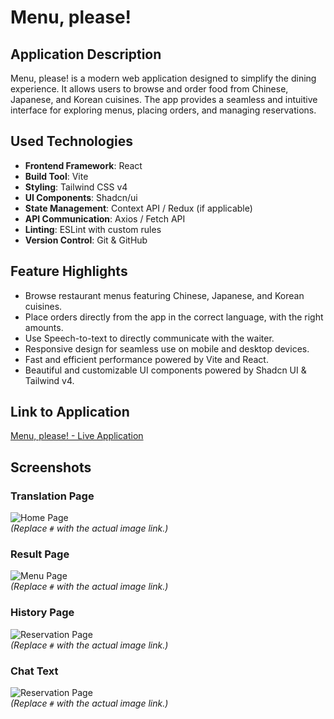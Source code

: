 # Menu, please!

## Application Description

Menu, please! is a modern web application designed to simplify the dining experience. It allows users to browse and order food from Chinese, Japanese, and Korean cuisines. The app provides a seamless and intuitive interface for exploring menus, placing orders, and managing reservations.

## Used Technologies

- **Frontend Framework**: React
- **Build Tool**: Vite
- **Styling**: Tailwind CSS v4
- **UI Components**: Shadcn/ui
- **State Management**: Context API / Redux (if applicable)
- **API Communication**: Axios / Fetch API
- **Linting**: ESLint with custom rules
- **Version Control**: Git & GitHub

## Feature Highlights

- Browse restaurant menus featuring Chinese, Japanese, and Korean cuisines.
- Place orders directly from the app in the correct language, with the right amounts.
- Use Speech-to-text to directly communicate with the waiter.
- Responsive design for seamless use on mobile and desktop devices.
- Fast and efficient performance powered by Vite and React.
- Beautiful and customizable UI components powered by Shadcn UI & Tailwind v4.

## Link to Application

[Menu, please! - Live Application](https://menu-please.netlify.app/)

## Screenshots

### Translation Page

![Home Page](#)  
_(Replace `#` with the actual image link.)_

### Result Page

![Menu Page](#)  
_(Replace `#` with the actual image link.)_

### History Page

![Reservation Page](#)  
_(Replace `#` with the actual image link.)_

### Chat Text

![Reservation Page](#)  
_(Replace `#` with the actual image link.)_
